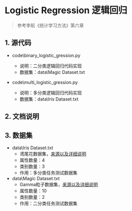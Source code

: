 # Logistic Regression 逻辑回归
> 参考李航《统计学习方法》第六章
## 1. 源代码
+ code\binary_logistic_gression.py
    + 说明：二分类逻辑回归代码实现
    + 数据集：data\Magic Dataset.txt
    
+ code\multi_logistic_gression.py
    + 说明：多分类逻辑回归代码实现
    + 数据集：data\Iris Dataset.txt
## 2. 文档说明
## 3. 数据集
+ data\Iris Dataset.txt
    + 鸢尾花数据集，[来源以及详细说明](http://archive.ics.uci.edu/ml/datasets/Iris)
    + 属性数量：4
    + 类别数量：3
    + 作用：多分类任务测试数据集
+ data\Magic Dataset.txt
    + Gamma粒子数据集，[来源以及详细说明](http://archive.ics.uci.edu/ml/datasets/MAGIC+Gamma+Telescope)
    + 属性数量：10
    + 类别数量：2
    + 作用：二分类任务测试数据集